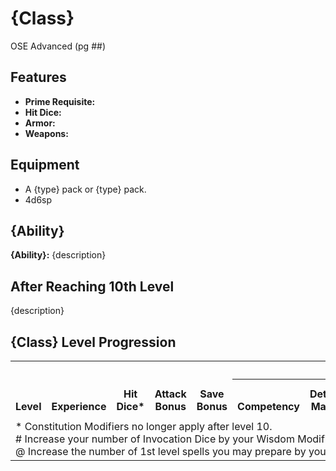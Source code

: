 # {Class}
OSE Advanced (pg ##)

## Features
- **Prime Requisite:** 
- **Hit Dice:** 
- **Armor:** 
- **Weapons:**

## Equipment
- A {type} pack or {type} pack.
- 4d6sp
## {Ability}
**{Ability}:** {description}
## After Reaching 10th Level
{description}

## {Class} Level Progression

<table>
    <tr>
        <th align="center" rowspan=3 valign="bottom"><b>Level</b></th>
        <th align="center" rowspan=3 valign="bottom"><b>Experience</th>
        <th align="center" rowspan=3 valign="bottom"><b>Hit<br/>Dice*</b></th>
        <th align="center" rowspan=3 valign="bottom"><b>Attack<br/>Bonus</b></th>
        <th align="center" rowspan=3 valign="bottom"><b>Save<br/>Bonus</b></th>
        <th align="center" colspan=7 valign="bottom"><b>Skills</b></th>
        <th align="center" rowspan=3 valign="bottom"><b>Invocation<br/>Dice#</b></th>
        <th align="center" colspan=6 rowspan=2 valign="bottom"><b>Spells by Level@</b></th>
    </tr>
    <tr>
        <th align="center" rowspan=2 valign="bottom"><b>Competency</b></th>
        <th align="center" rowspan=2 valign="bottom"><b>Detect<br/>Magic<b></th>
        <th align="center" colspan=5 valign="bottom"><b>Create Magic Item<b></th>
    </tr>
    <tr>
        <th align="center" valign="bottom"><b>Scroll</b></th>
        <th align="center" valign="bottom"><b>Potion</b></th>
        <th align="center" valign="bottom"><b>Minor</b></th>
        <th align="center" valign="bottom"><b>Major</b></th>
        <th align="center" valign="bottom"><b>Artifact</b></th>
        <th align="center" valign="bottom"><b>1</b></th>
        <th align="center" valign="bottom"><b>2</b></th>
        <th align="center" valign="bottom"><b>3</b></th>
        <th align="center" valign="bottom"><b>4</b></th>
        <th align="center" valign="bottom"><b>5</b></th>
        <th align="center" valign="bottom"><b>6</b></th>
    </tr>
    <tr>
        <td align="center"></td><!--Level-->
        <td align="right"></td><!--Experience-->
        <td align="center"></td><!--Hit Dice-->
        <td align="center"></td><!--Attack Bonus-->
        <td align="center"></td><!--Save-->
        <td align="center"></td><!--Competency-->
        <td align="center"></td><!--Skill1-->
        <td align="center"></td><!--Skill2-->
        <td align="center"></td><!--Skill3-->
        <td align="center"></td><!--Skill4-->
        <td align="center"></td><!--Skill5-->
        <td align="center"></td><!--Skill6-->
        <td align="center"></td><!--Invocation Dice-->
        <td align="center"></td><!--1-->
        <td align="center"></td><!--2-->
        <td align="center"></td><!--3-->
        <td align="center"></td><!--4-->
        <td align="center"></td><!--5-->
        <td align="center"></td><!--6-->
    </tr>
    <tr><td colspan=19>* Constitution Modifiers no longer apply after level 10.<br/># Increase your number of Invocation Dice by your Wisdom Modifier.<br/>@ Increase the number of 1st level spells you may prepare by your Wisdom Modifier.</td></tr>
</table>
